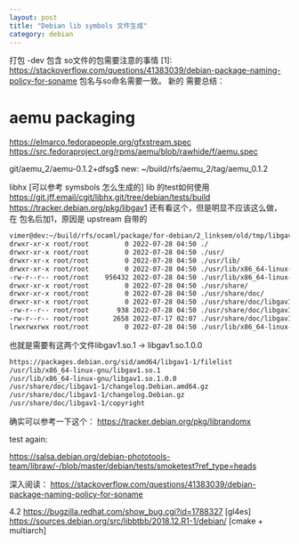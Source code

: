 ```yaml
---
layout: post
title: "Debian lib symbols 文件生成"
category: debian
---
```


打包 -dev 包含 so文件的包需要注意的事情
[1]: https://stackoverflow.com/questions/41383039/debian-package-naming-policy-for-soname
包名与so命名需要一致。
新的 需要总结：

# aemu packaging
https://elmarco.fedorapeople.org/gfxstream.spec
https://src.fedoraproject.org/rpms/aemu/blob/rawhide/f/aemu.spec

git/aemu_2/aemu-0.1.2+dfsg$
new: ~/build/rfs/aemu_2/tag/aemu_0.1.2



libhx [可以参考 symsbols 怎么生成的]
lib 的test如何使用
https://git.jff.email/cgit/libhx.git/tree/debian/tests/build
https://tracker.debian.org/pkg/libgav1 还有看这个，但是明显不应该这么做， 在 包名后加1，原因是 upstream 自带的

```bash
vimer@dev:~/build/rfs/ocaml/package/for-debian/2_linksem/old/tmp/libgav1-0.18.0$ dpkg -c ../libgav1-1_0.18.0-1_amd64.deb
drwxr-xr-x root/root         0 2022-07-28 04:50 ./
drwxr-xr-x root/root         0 2022-07-28 04:50 ./usr/
drwxr-xr-x root/root         0 2022-07-28 04:50 ./usr/lib/
drwxr-xr-x root/root         0 2022-07-28 04:50 ./usr/lib/x86_64-linux-gnu/
-rw-r--r-- root/root    956432 2022-07-28 04:50 ./usr/lib/x86_64-linux-gnu/libgav1.so.1.0.0
drwxr-xr-x root/root         0 2022-07-28 04:50 ./usr/share/
drwxr-xr-x root/root         0 2022-07-28 04:50 ./usr/share/doc/
drwxr-xr-x root/root         0 2022-07-28 04:50 ./usr/share/doc/libgav1-1/
-rw-r--r-- root/root       938 2022-07-28 04:50 ./usr/share/doc/libgav1-1/changelog.Debian.gz
-rw-r--r-- root/root      2658 2022-07-17 02:07 ./usr/share/doc/libgav1-1/copyright
lrwxrwxrwx root/root         0 2022-07-28 04:50 ./usr/lib/x86_64-linux-gnu/libgav1.so.1 -> libgav1.so.1.0.0

```
也就是需要有这两个文件libgav1.so.1 -> libgav1.so.1.0.0

```bash
https://packages.debian.org/sid/amd64/libgav1-1/filelist
/usr/lib/x86_64-linux-gnu/libgav1.so.1
/usr/lib/x86_64-linux-gnu/libgav1.so.1.0.0
/usr/share/doc/libgav1-1/changelog.Debian.amd64.gz
/usr/share/doc/libgav1-1/changelog.Debian.gz
/usr/share/doc/libgav1-1/copyright
```
确实可以参考一下这个： https://tracker.debian.org/pkg/librandomx



test again:
   
 https://salsa.debian.org/debian-phototools-team/libraw/-/blob/master/debian/tests/smoketest?ref_type=heads

[policy]: https://www.debian.org/doc/manuals/maint-guide/advanced.en.html#librarysymbols   

    
深入阅读：
https://stackoverflow.com/questions/41383039/debian-package-naming-policy-for-soname

4.2
 https://bugzilla.redhat.com/show_bug.cgi?id=1788327 [gl4es]
 https://sources.debian.org/src/libbtbb/2018.12.R1-1/debian/ [cmake + multiarch]


